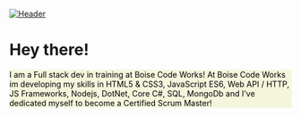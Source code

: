 [![Header](https://m.media-amazon.com/images/I/71EImrbbcmL._AC_.jpg "Header")](https://some-url.dev/)


<h1>Hey there!</h1>
<div style="background-color:beige; color: black; text-align-center " >
<p>I am a Full stack dev in training at Boise Code Works!  At Boise Code Works im developing my skills in HTML5 & CSS3, JavaScript ES6, Web API / HTTP, JS Frameworks, Nodejs, DotNet, Core C#, SQL, MongoDb and I've dedicated myself to become a Certified Scrum Master!</p> 
</div>

<!--
**wyattDockstader/wyattDockstader** is a ✨ _special_ ✨ repository because its `README.md` (this file) appears on your GitHub profile.

Here are some ideas to get you started:

- 🔭 I’m currently working on ...
- 🌱 I’m currently learning ...
- 👯 I’m looking to collaborate on ...
- 🤔 I’m looking for help with ...
- 💬 Ask me about ...
- 📫 How to reach me: ...
- 😄 Pronouns: ...
- ⚡ Fun fact: ...
-->
